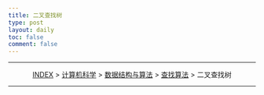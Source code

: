 ```yaml
---
title: 二叉查找树
type: post
layout: daily
toc: false
comment: false
---
```

---
<span><center>[INDEX](/gknows/index) > [计算机科学](/gknows/计算机科学) > [数据结构与算法](/gknows/数据结构与算法) > [查找算法](/gknows/查找算法) > 二叉查找树</center></span>

---

